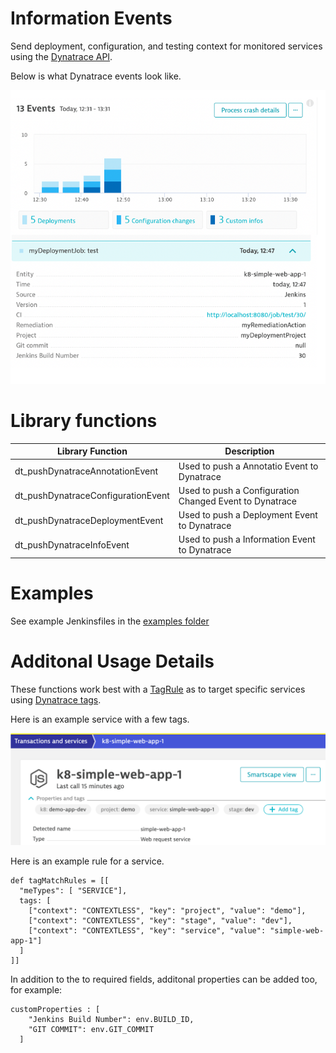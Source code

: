 # Information Events

Send deployment, configuration, and testing context for monitored services using the [Dynatrace API](https://www.dynatrace.com/support/help/dynatrace-api/environment-api/events/post-event).

Below is what Dynatrace events look like.

![](./images/events.png)

# Library functions

| Library Function | Description |
| --- | --- |
| dt_pushDynatraceAnnotationEvent | Used to push a Annotatio Event to Dynatrace |
| dt_pushDynatraceConfigurationEvent | Used to push a Configuration Changed Event to Dynatrace |
| dt_pushDynatraceDeploymentEvent | Used to push a Deployment Event to Dynatrace |
| dt_pushDynatraceInfoEvent | Used to push a Information Event to Dynatrace |

# Examples

See example Jenkinsfiles in the [examples folder](examples)

# Additonal Usage Details

These functions work best with a [TagRule](https://www.dynatrace.com/support/help/shortlink/api-events-post-event#events-post-parameter-tagmatchrule) as to target specific services using [Dynatrace tags](https://www.dynatrace.com/support/help/how-to-use-dynatrace/tags-and-metadata/).  

Here is an example service with a few tags.

![](./images/service.png)

Here is an example rule for a service.

```
def tagMatchRules = [[
  "meTypes": [ "SERVICE"],
  tags: [
    ["context": "CONTEXTLESS", "key": "project", "value": "demo"],
    ["context": "CONTEXTLESS", "key": "stage", "value": "dev"],
    ["context": "CONTEXTLESS", "key": "service", "value": "simple-web-app-1"]
  ]
]]
```

In addition to the to required fields, additonal properties can be added too, for example:

```
customProperties : [
    "Jenkins Build Number": env.BUILD_ID,
    "GIT COMMIT": env.GIT_COMMIT
  ]
```
